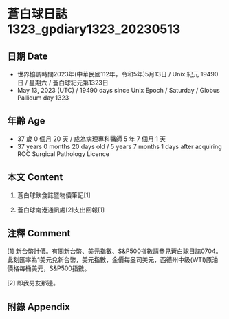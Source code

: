 [_metadata_:encoding]: - "utf-8"
[_metadata_:language]: - "zh-Hant-TW"
[_metadata_:fileformat]: - "markdown"
[_metadata_:MIME_type]: - "text/plain"
[_metadata_:markdown_version]: - "commonmark version 0.30"
[_metadata_:markdown_spec]: - "https://spec.commonmark.org/0.30/"

# 蒼白球日誌1323_gpdiary1323_20230513 #

## 日期 Date ##

* 世界協調時間2023年(中華民國112年，令和5年)5月13日 / Unix 紀元 19490 日 / 星期六 / 蒼白球紀元第1323日
* May 13, 2023 (UTC) / 19490 days since Unix Epoch / Saturday / Globus Pallidum day 1323

## 年齡 Age ##

* 37 歲 0 個月 20 天 / 成為病理專科醫師 5 年 7 個月 1 天
* 37 years 0 months 20 days old / 5 years 7 months 1 days after acquiring ROC Surgical Pathology Licence

## 本文 Content ##

1. 蒼白球飲食誌暨物價筆記[1]

    
2. 蒼白球南港通訊處[2]支出回報[1]

    

## 注釋 Comment ##

[1] 新台幣計價。有關新台幣、美元指數、S&P500指數請參見蒼白球日誌0704。此刻匯率為1美元兌新台幣，美元指數，金價每盎司美元，西德州中級(WTI)原油價格每桶美元，S&P500指數。


[2] 即我男友那邊。



## 附錄 Appendix ##

